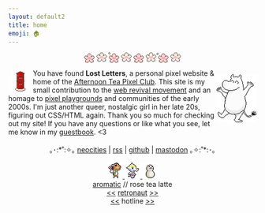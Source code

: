 ```yaml
---
layout: default2
title: home
emoji: 🏠
---
```

<center><img src="/graphics/toy/sakura-divider.gif" style="margin: 0 0 10px 0;"></center>
<a target="_blank" href="http://whimsical.heartette.net/">
    <img src="/graphics/toy/mail.gif" title="credit: whimsical" style="margin: 5px 15px 3px 5px;" align="left" title="credit: appledust"/>
</a>
<img src="/graphics/adoptables/dancing-moomin-lostletters.png" style="margin: 10px 0 0 0;" align="right" title="you can adopt me from this site!"/>
You have found <b>Lost Letters</b>, a personal pixel website & home of the <a href="/afternoontea/">Afternoon Tea Pixel Club</a>.
This site is my small contribution to the <a target="_blank" href="https://thoughts.melonking.net/guides/introduction-to-the-web-revival-1-what-is-the-web-revival">web revival movement</a> and an homage to <a target="_blank" href="https://zine.yesterweb.org/issue-00/index.php?page=8">pixel playgrounds</a> and communities of the early 2000s. I'm just another queer, nostalgic girl in her late 20s, figuring out CSS/HTML again. Thank you so much for checking out my site! If you have any questions or like what you see, let me know in my <a target="_blank" href="http://users.smartgb.com/g/g.php?a=s&i=g19-00587-ce">guestbook</a>. &lt;3  
<center>
    <br>｡･:*˚:✧｡
    <a target="_blank" href="https://neocities.org/site/lostletters">neocities</a> | 
    <a target="_blank" href="https://lostletters.neocities.org/feed.xml">rss</a> | 
    <a target="_blank" href="https://github.com/toritried/lostletters">github</a> | 
    <a target="_blank" href="https://social.yesterweb.org/@lostletters" rel="me">mastodon</a> ｡✧:˚*:･｡
    <br>
    <br>
    <a target="_blank" href="https://ac.kuchiki.net/">
    <img src="/graphics/toy/saharah.gif" title="pixel friends | Saharah"/>
    <img src="/graphics/toy/tia.gif" title="pixel friends | Tia" />
    <img src="/graphics/toy/snowman.gif" title="pixel friends | Snowman"/>
    </a>
    <div class="yw-widget-text yw-raw" data-yw-url="https://yesterweb.org/"></div><script src="https://yesterweb.org/js/widget.js"></script>
    <a href="http://aromatic.wings.nu/">aromatic</a> // rose tea latte
    <br>
    <a href='https://webring.dinhe.net/prev/https://lostletters.neocities.org/index.html'>&lt;&lt;</a>
    <a target="_blank" href="https://webring.dinhe.net/">retronaut</a>
    <a href='https://webring.dinhe.net/next/https://lostletters.neocities.org/index.html'>&gt;&gt;</a>
    <br>
    <a href="https://hotlinewebring.club/lostletters/next">&lt;&lt;</a>
    hotline
    <a href="https://hotlinewebring.club/lostletters/previous">&gt;&gt;</a>
</center>